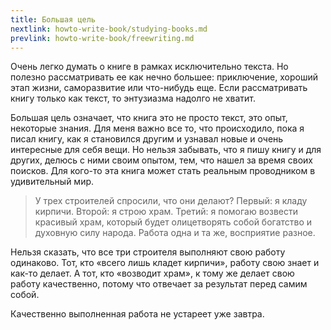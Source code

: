 ```yaml
---
title: Большая цель
nextlink: howto-write-book/studying-books.md
prevlink: howto-write-book/freewriting.md
---
```


Очень легко думать о книге в рамках исключительно текста.  Но полезно
рассматривать ее как нечно большее: приключение, хороший этап жизни,
саморазвитие или что-нибудь еще.  Если рассматривать книгу только как
текст, то энтузиазма надолго не хватит.

Большая цель означает, что книга это не просто текст, это опыт,
некоторые знания.  Для меня важно все то, что происходило, пока я
писал книгу, как я становился другим и узнавал новые и очень
интересные для себя вещи.  Но нельзя забывать, что я пишу книгу и для
других, делюсь с ними своим опытом, тем, что нашел за время своих
поисков.  Для кого-то эта книга может стать реальным проводником в
удивительный мир.

> У трех строителей спросили, что они делают?  Первый: я кладу
> кирпичи.  Второй: я строю храм.  Третий: я помогаю возвести красивый
> храм, который будет олицетворять собой богатство и духовную силу
> народа.  Работа одна и та же, восприятие разное.

Нельзя сказать, что все три строителя выполняют свою работу
одинаково.  Тот, кто «всего лишь кладет кирпичи», работу свою знает и
как-то делает.  А тот, кто «возводит храм», к тому же делает свою
работу качественно, потому что отвечает за результат перед самим
собой.

Качественно выполненная работа не устареет уже завтра.
